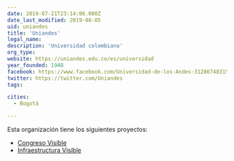 ```yaml
---
date: 2019-07-21T23:14:06.000Z
date_last_modified: 2019-08-05
uid: uniandes
title: 'Uniandes'
legal_name: 
description: 'Universidad colombiana'
org_type: 
website: https://uniandes.edu.co/es/universidad
year_founded: 1948
facebook: https://www.facebook.com/Universidad-de-los-Andes-312867483159/
twitter: https://twitter.com/Uniandes
tags:

cities: 
  - Bogotá

---
```


Esta organización tiene los siguientes proyectos:

- [Congreso Visible](/proyectos/congreso-visible)
- [Infraestructura Visible](/proyectos/infraestructura-visible)
